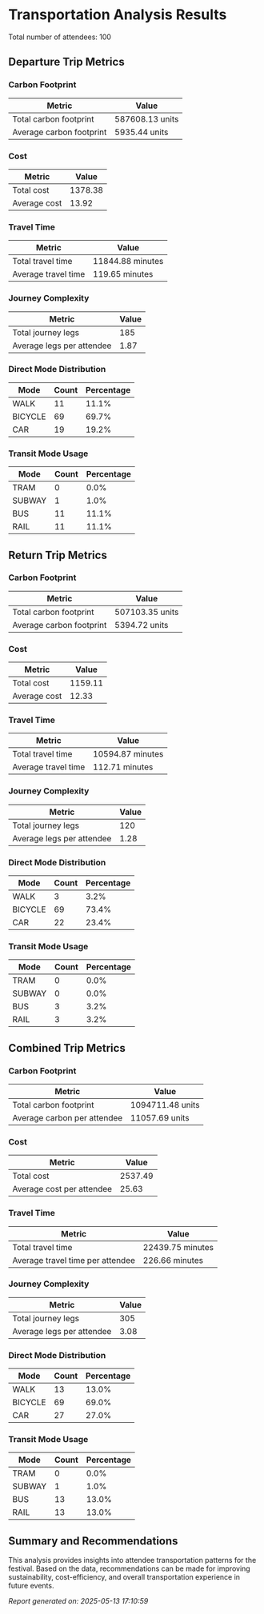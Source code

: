# Transportation Analysis Results

Total number of attendees: 100

## Departure Trip Metrics

### Carbon Footprint

| Metric | Value |
|--------|-------|
| Total carbon footprint | 587608.13 units |
| Average carbon footprint | 5935.44 units |

### Cost

| Metric | Value |
|--------|-------|
| Total cost | 1378.38 |
| Average cost | 13.92 |

### Travel Time

| Metric | Value |
|--------|-------|
| Total travel time | 11844.88 minutes |
| Average travel time | 119.65 minutes |

### Journey Complexity

| Metric | Value |
|--------|-------|
| Total journey legs | 185 |
| Average legs per attendee | 1.87 |

### Direct Mode Distribution

| Mode | Count | Percentage |
|------|-------|------------|
| WALK | 11 | 11.1% |
| BICYCLE | 69 | 69.7% |
| CAR | 19 | 19.2% |

### Transit Mode Usage

| Mode | Count | Percentage |
|------|-------|------------|
| TRAM | 0 | 0.0% |
| SUBWAY | 1 | 1.0% |
| BUS | 11 | 11.1% |
| RAIL | 11 | 11.1% |

## Return Trip Metrics

### Carbon Footprint

| Metric | Value |
|--------|-------|
| Total carbon footprint | 507103.35 units |
| Average carbon footprint | 5394.72 units |

### Cost

| Metric | Value |
|--------|-------|
| Total cost | 1159.11 |
| Average cost | 12.33 |

### Travel Time

| Metric | Value |
|--------|-------|
| Total travel time | 10594.87 minutes |
| Average travel time | 112.71 minutes |

### Journey Complexity

| Metric | Value |
|--------|-------|
| Total journey legs | 120 |
| Average legs per attendee | 1.28 |

### Direct Mode Distribution

| Mode | Count | Percentage |
|------|-------|------------|
| WALK | 3 | 3.2% |
| BICYCLE | 69 | 73.4% |
| CAR | 22 | 23.4% |

### Transit Mode Usage

| Mode | Count | Percentage |
|------|-------|------------|
| TRAM | 0 | 0.0% |
| SUBWAY | 0 | 0.0% |
| BUS | 3 | 3.2% |
| RAIL | 3 | 3.2% |

## Combined Trip Metrics

### Carbon Footprint

| Metric | Value |
|--------|-------|
| Total carbon footprint | 1094711.48 units |
| Average carbon per attendee | 11057.69 units |

### Cost

| Metric | Value |
|--------|-------|
| Total cost | 2537.49 |
| Average cost per attendee | 25.63 |

### Travel Time

| Metric | Value |
|--------|-------|
| Total travel time | 22439.75 minutes |
| Average travel time per attendee | 226.66 minutes |

### Journey Complexity

| Metric | Value |
|--------|-------|
| Total journey legs | 305 |
| Average legs per attendee | 3.08 |

### Direct Mode Distribution

| Mode | Count | Percentage |
|------|-------|------------|
| WALK | 13 | 13.0% |
| BICYCLE | 69 | 69.0% |
| CAR | 27 | 27.0% |

### Transit Mode Usage

| Mode | Count | Percentage |
|------|-------|------------|
| TRAM | 0 | 0.0% |
| SUBWAY | 1 | 1.0% |
| BUS | 13 | 13.0% |
| RAIL | 13 | 13.0% |

## Summary and Recommendations

This analysis provides insights into attendee transportation patterns for the festival. Based on the data, recommendations can be made for improving sustainability, cost-efficiency, and overall transportation experience in future events.

*Report generated on: 2025-05-13 17:10:59*

